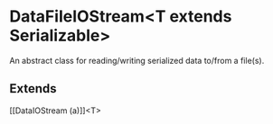 # DataFileIOStream\<T extends Serializable\>

An abstract class for reading/writing serialized data to/from a file(s).

## Extends
[[DataIOStream (a)]]\<T\>